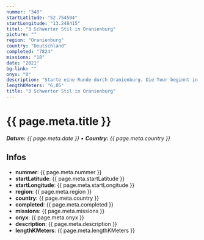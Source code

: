 ```yaml
---
nummer: "348"
startLatitude: "52.754504"
startLongitude: "13.248415"
titel: "3 Schwerter Stil in Oranienburg"
picture: ""
region: "Oranienburg"
country: "Deutschland"
completed: "7824"
missions: "18"
date: "2021"
bg-link: ""
onyx: "0"
description: "Starte eine Runde durch Oranienburg. Die Tour beginnt in der Bernauer Straße und am Ende erwartet dich der 3 Schwerter Stil"
lengthKMeters: "6,05"
title: "3 Schwerter Stil in Oranienburg"
---
```


# {{ page.meta.title }}
_**Datum:** {{ page.meta.date }} • **Country:** {{ page.meta.country }}_

## Infos
- **nummer**: {{ page.meta.nummer }}
- **startLatitude**: {{ page.meta.startLatitude }}
- **startLongitude**: {{ page.meta.startLongitude }}
- **region**: {{ page.meta.region }}
- **country**: {{ page.meta.country }}
- **completed**: {{ page.meta.completed }}
- **missions**: {{ page.meta.missions }}
- **onyx**: {{ page.meta.onyx }}
- **description**: {{ page.meta.description }}
- **lengthKMeters**: {{ page.meta.lengthKMeters }}

